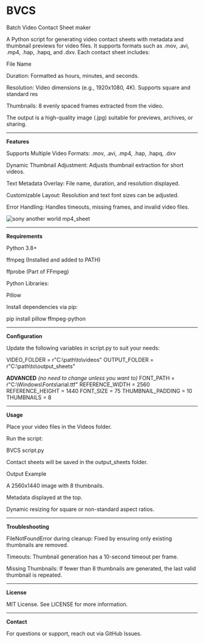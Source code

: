 # BVCS
Batch Video Contact Sheet maker

A Python script for generating video contact sheets with metadata and thumbnail previews for video files. It supports formats such as .mov, .avi, .mp4, .hap, .hapq, and .dxv. Each contact sheet includes:

File Name

Duration: Formatted as hours, minutes, and seconds.

Resolution: Video dimensions (e.g., 1920x1080, 4K). Supports square and standard res

Thumbnails: 8 evenly spaced frames extracted from the video.

The output is a high-quality image (.jpg) suitable for previews, archives, or sharing.

--------------------------------------------------------------------------------------------------

**Features**

Supports Multiple Video Formats: .mov, .avi, .mp4, .hap, .hapq, .dxv

Dynamic Thumbnail Adjustment: Adjusts thumbnail extraction for short videos.

Text Metadata Overlay: File name, duration, and resolution displayed.

Customizable Layout: Resolution and text font sizes can be adjusted.

Error Handling: Handles timeouts, missing frames, and invalid video files.


![sony another world mp4_sheet](https://github.com/user-attachments/assets/c3485695-a416-45a4-9050-607ac5992559)




--------------------------------------------------------------------------------------------------

 **Requirements**

Python 3.8+

ffmpeg (Installed and added to PATH)

ffprobe (Part of FFmpeg)

Python Libraries:

Pillow

Install dependencies via pip:

pip install pillow ffmpeg-python

--------------------------------------------------------------------------------------------------

 **Configuration**

Update the following variables in script.py to suit your needs:

VIDEO_FOLDER = r"C:\path\to\videos"
OUTPUT_FOLDER = r"C:\path\to\output_sheets"

 **ADVANCED** *(no need to change unless you want to)*
FONT_PATH = r"C:\Windows\Fonts\arial.ttf"
REFERENCE_WIDTH = 2560
REFERENCE_HEIGHT = 1440
FONT_SIZE = 75
THUMBNAIL_PADDING = 10
THUMBNAILS = 8

--------------------------------------------------------------------------------------------------

 **Usage**

Place your video files in the Videos folder.

Run the script:

BVCS script.py

Contact sheets will be saved in the output_sheets folder.

 Output Example

A 2560x1440 image with 8 thumbnails.

Metadata displayed at the top.

Dynamic resizing for square or non-standard aspect ratios.

--------------------------------------------------------------------------------------------------

 **Troubleshooting**

FileNotFoundError during cleanup: Fixed by ensuring only existing thumbnails are removed.

Timeouts: Thumbnail generation has a 10-second timeout per frame.

Missing Thumbnails: If fewer than 8 thumbnails are generated, the last valid thumbnail is repeated.

--------------------------------------------------------------------------------------------------

 **License**

MIT License. See LICENSE for more information.

--------------------------------------------------------------------------------------------------

 **Contact**

For questions or support, reach out via GitHub Issues.
